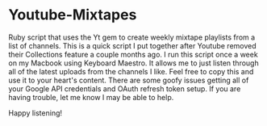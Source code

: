 # Youtube-Mixtapes

Ruby script that uses the Yt gem to create weekly mixtape playlists from a list of channels. This is a quick script I put together after Youtube removed their Collections feature a couple months ago. I run this script once a week on my Macbook using Keyboard Maestro. It allows me to just listen through all of the latest uploads from the channels I like. Feel free to copy this and use it to your heart's content. There are some goofy issues getting all of your Google API credentials and OAuth refresh token setup. If you are having trouble, let me know I may be able to help.

Happy listening!
